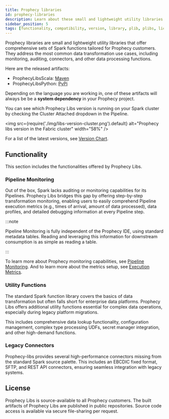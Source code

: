 ```yaml
---
title: Prophecy libraries
id: prophecy-libraries
description: Learn about these small and lightweight utility libraries
sidebar_position: 5
tags: [functionality, compatibility, version, library, plib, plibs, license]
---
```


Prophecy libraries are small and lightweight utility libraries that offer comprehensive sets of Spark functions tailored for Prophecy customers. They address the most common data transformation use cases, including monitoring, auditing, connectors, and other data processing functions.

Here are the released artifacts:

- ProphecyLibsScala: [Maven](https://mvnrepository.com/artifact/io.prophecy/prophecy-libs)
- ProphecyLibsPython: [PyPi](https://pypi.org/project/prophecy-libs/)

Depending on the language you are working in, one of these artifacts will always be be a **system dependency** in your Prophecy project.

You can see which Prophecy Libs version is running on your Spark cluster by checking the Cluster Attached dropdown in the Pipeline.

<img src={require('./img/libs-version-cluster.png').default} alt="Prophecy libs version in the Fabric cluster" width="58%" />

For a list of the latest versions, see [Version Chart](/docs/release_notes/version_chart/version_chart.md).

## Functionality

This section includes the functionalities offered by Prophecy Libs.

### Pipeline Monitoring

Out of the box, Spark lacks auditing or monitoring capabilities for its Pipelines. Prophecy Libs bridges this gap by offering step-by-step transformation monitoring, enabling users to easily comprehend Pipeline execution metrics (e.g., times of arrival, amount of data processed), data profiles, and detailed debugging information at every Pipeline step.

:::note

Pipeline Monitoring is fully independent of the Prophecy IDE, using standard metadata tables. Reading and leveraging this information for downstream consumption is as simple as reading a table.

:::

To learn more about Prophecy monitoring capabilities, see [Pipeline Monitoring](/docs/Orchestration/pipeline-monitoring/pipeline-monitoring.md). And to learn more about the metrics setup, see [Execution Metrics](/docs/Spark/execution/execution-metrics.md).

### Utility Functions

The standard Spark function library covers the basics of data transformation but often falls short for enterprise data platforms. Prophecy Libs offers additional utility functions essential for complex data operations, especially during legacy platform migrations.

This includes comprehensive data lookup functionality, configuration management, complex type processing UDFs, secret manager integration, and other high-demand functions.

### Legacy Connectors

Prophecy-libs provides several high-performance connectors missing from the standard Spark source palette. This includes an EBCDIC fixed format, SFTP, and REST API connectors, ensuring seamless integration with legacy systems.

## License

Prophecy Libs is source-available to all Prophecy customers. The built artifacts of Prophecy Libs are published in public repositories. Source code access is available via secure file-sharing per request.
